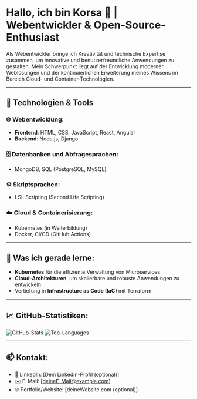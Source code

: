 # Hallo, ich bin Korsa 👋 | Webentwickler & Open-Source-Enthusiast

Als Webentwickler bringe ich Kreativität und technische Expertise zusammen, um innovative und benutzerfreundliche Anwendungen zu gestalten. Mein Schwerpunkt liegt auf der Entwicklung moderner Weblösungen und der kontinuierlichen Erweiterung meines Wissens im Bereich Cloud- und Container-Technologien.

---

## 🔧 **Technologien & Tools**
### 🌐 **Webentwicklung:**
- **Frontend**: HTML, CSS, JavaScript, React, Angular
- **Backend**: Node.js, Django

### 🗄️ **Datenbanken und Abfragesprachen:**
- MongoDB, SQL (PostgreSQL, MySQL)

### ⚙️ **Skriptsprachen:**
- LSL Scripting (Second Life Scripting)

### ☁️ **Cloud & Containerisierung:**
- Kubernetes (in Weiterbildung)
- Docker, CI/CD (GitHub Actions)

---

## 🌱 **Was ich gerade lerne:**
- **Kubernetes** für die effiziente Verwaltung von Microservices
- **Cloud-Architekturen**, um skalierbare und robuste Anwendungen zu entwickeln
- Vertiefung in **Infrastructure as Code (IaC)** mit Terraform

---

## 📈 **GitHub-Statistiken:**
![GitHub-Stats](https://github-readme-stats.vercel.app/api?username=korsasbastelstube&show_icons=true&theme=radical)
![Top-Languages](https://github-readme-stats.vercel.app/api/top-langs/?username=korsasbastelstube&layout=compact&theme=radical)

---

## 📫 **Kontakt:**
- 💼 LinkedIn: [Dein LinkedIn-Profil (optional)]
- ✉️ E-Mail: [deineE-Mail@example.com]
- 🌐 Portfolio/Website: [deineWebsite.com (optional)]


